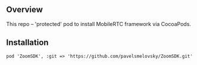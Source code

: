 ## Overview

This repo – 'protected' pod to install MobileRTC framework via 
CocoaPods.

## Installation

```
pod 'ZoomSDK', :git => 'https://github.com/pavelsmelovsky/ZoomSDK.git'

